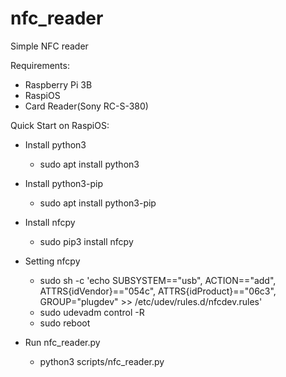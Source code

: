 # nfc_reader
Simple NFC reader 

Requirements:
- Raspberry Pi 3B
- RaspiOS
- Card Reader(Sony RC-S-380)

Quick Start on RaspiOS:
- Install python3
    - sudo apt install python3
- Install python3-pip
    - sudo apt install python3-pip
- Install nfcpy
    - sudo pip3 install nfcpy

- Setting nfcpy
    - sudo sh -c 'echo SUBSYSTEM==\"usb\", ACTION==\"add\", ATTRS{idVendor}==\"054c\", ATTRS{idProduct}==\"06c3\", GROUP=\"plugdev\" >> /etc/udev/rules.d/nfcdev.rules'
    - sudo udevadm control -R
    - sudo reboot

 - Run nfc_reader.py
    - python3 scripts/nfc_reader.py
